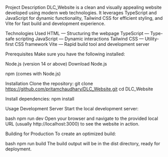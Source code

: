 Project Description
DLC_Website is a clean and visually appealing website developed using modern web technologies. It leverages TypeScript and JavaScript for dynamic functionality, Tailwind CSS for efficient styling, and Vite for fast build and development experience.

Technologies Used
HTML — Structuring the webpage
TypeScript — Type-safe scripting
JavaScript — Dynamic interactions
Tailwind CSS — Utility-first CSS framework
Vite — Rapid build tool and development server

Prerequisites
Make sure you have the following installed:

Node.js (version 14 or above)
Download Node.js

npm (comes with Node.js)

Installation
Clone the repository:
git clone https://github.com/pritamchaudhary/DLC_Website.git
cd DLC_Website

Install dependencies:
npm install

Usage
Development Server
Start the local development server:

bash
npm run dev
Open your browser and navigate to the provided local URL (usually http://localhost:3000) to see the website in action.

Building for Production
To create an optimized build:

bash
npm run build
The build output will be in the dist directory, ready for deployment.

